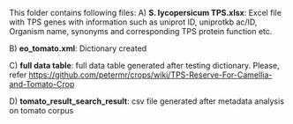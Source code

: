 This folder contains following files:
A) **S. lycopersicum TPS.xlsx**: Excel file with TPS genes with information such as uniprot ID, uniprotkb ac/ID, Organism name, synonyms and corresponding TPS protein function etc.

B) **eo_tomato.xml**: Dictionary created

C) **full data table**: full data table generated after testing dictionary. Please, refer https://github.com/petermr/crops/wiki/TPS-Reserve-For-Camellia-and-Tomato-Crop

D) **tomato_result_search_result**: csv file generated after metadata analysis on tomato corpus
